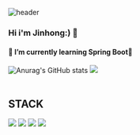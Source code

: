![header](https://jangjinhong.vercel.app/api?type=venom)

### Hi i'm Jinhong:) 👋
#### 🌱 I’m currently learning Spring Boot👯
![Anurag's GitHub stats](https://github-readme-stats.vercel.app/api?username=jangjinhong&show_icons=true&theme=radical)
<img src="https://github-readme-stats.vercel.app/api/top-langs/?username=jangjinhong&layout=compact"><br><br>


<div align="left"> <h2> STACK </h2>
	<img src="https://img.shields.io/badge/Java-007396?style=flat&logo=Java&logoColor=white" />
	<img src="https://img.shields.io/badge/Python-3776AB?style=flat&logo=Python-&logoColor=white"/>
	<img src="https://img.shields.io/badge/Spring Boot-6DB33F?style=flat&logo=Spring Boot&logoColor=white" />
	<img src="https://img.shields.io/badge/Notion-000000?style=flat&logo=Notion&logoColor=white" />
	
</div>

<!--
**jangjinhong/jangjinhong** is a ✨ _special_ ✨ repository because its `README.md` (this file) appears on your GitHub profile.

Here are some ideas to get you started:

- 🔭 I’m currently working on ...
- 🌱 I’m currently learning ...
- 👯 I’m looking to collaborate on ...
- 🤔 I’m looking for help with ...
- 💬 Ask me about ...
- 📫 How to reach me: ...
- 😄 Pronouns: ...
- ⚡ Fun fact: ...
-->
